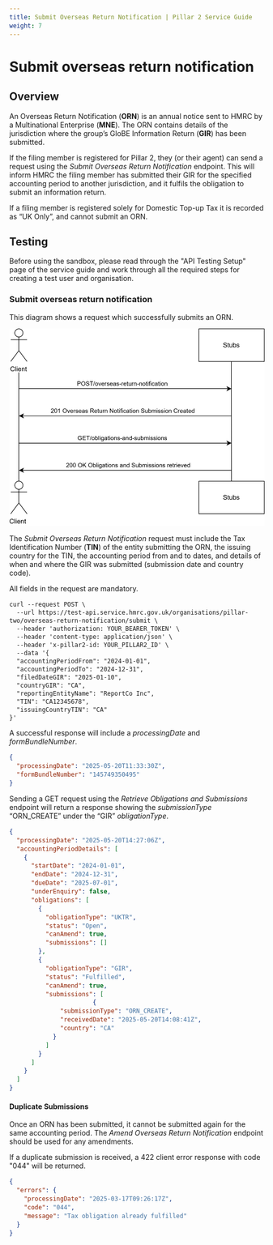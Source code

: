 ```yaml
---
title: Submit Overseas Return Notification | Pillar 2 Service Guide
weight: 7
---
```


# Submit overseas return notification

## Overview

An Overseas Return Notification (**ORN**) is an annual notice sent to HMRC by a Multinational Enterprise (**MNE**). The ORN contains details of the jurisdiction where the group’s GloBE Information Return (**GIR**) has been submitted. 

If the filing member is registered for Pillar 2, they (or their agent) can send a request using the *Submit Overseas Return Notification* endpoint. This will inform HMRC the filing member has submitted their GIR for the specified accounting period to another jurisdiction, and it fulfils the obligation to submit an information return. 

If a filing member is registered solely for Domestic Top-up Tax it is recorded as “UK Only”, and cannot submit an ORN. 

## Testing

Before using the sandbox, please read through the "API Testing Setup" page of the service guide and work through all the required steps for creating a test user and organisation.

### Submit overseas return notification

This diagram shows a request which successfully submits an ORN.  

<a href="figures/submitorn-test-sequence.svg" target="blank"><img src="figures/submitorn-test-sequence.svg" alt="Sequence diagram showing REST calls for testing Submit Overseas Return Notification" style="width:520px;"/></a>

The *Submit Overseas Return Notification* request must include the Tax Identification Number (**TIN**) of the entity submitting the ORN, the issuing country for the TIN, the accounting period from and to dates, and details of when and where the GIR was submitted (submission date and country code).
 
All fields in the request are mandatory.  

```shell
curl --request POST \
  --url https://test-api.service.hmrc.gov.uk/organisations/pillar-two/overseas-return-notification/submit \
  --header 'authorization: YOUR_BEARER_TOKEN' \
  --header 'content-type: application/json' \
  --header 'x-pillar2-id: YOUR_PILLAR2_ID' \
  --data '{
  "accountingPeriodFrom": "2024-01-01",
  "accountingPeriodTo": "2024-12-31",
  "filedDateGIR": "2025-01-10",
  "countryGIR": "CA",
  "reportingEntityName": "ReportCo Inc",
  "TIN": "CA12345678",
  "issuingCountryTIN": "CA"
}'
```

A successful response will include a *processingDate* and *formBundleNumber*. 

```json
{
  "processingDate": "2025-05-20T11:33:30Z",
  "formBundleNumber": "145749350495"
}
```

Sending a GET request using the *Retrieve Obligations and Submissions* endpoint will return a response showing the *submissionType* “ORN_CREATE” under the “GIR” *obligationType*. 

```json
{
  "processingDate": "2025-05-20T14:27:06Z",
  "accountingPeriodDetails": [
    {
      "startDate": "2024-01-01",
      "endDate": "2024-12-31",
      "dueDate": "2025-07-01",
      "underEnquiry": false,
      "obligations": [
        {
          "obligationType": "UKTR",
          "status": "Open",
          "canAmend": true,
          "submissions": []
        },
        {
          "obligationType": "GIR",
          "status": "Fulfilled",
          "canAmend": true,
          "submissions": [
                       {
              "submissionType": "ORN_CREATE",
              "receivedDate": "2025-05-20T14:08:41Z",
              "country": "CA"
            }
          ]
        }
      ]
    }
  ]
}
```

#### Duplicate Submissions

Once an ORN has been submitted, it cannot be submitted again for the same accounting period. The *Amend Overseas Return Notification* endpoint should be used for any amendments.

If a duplicate submission is received, a 422 client error response with code "044" will be returned.

```json
{
  "errors": {
    "processingDate": "2025-03-17T09:26:17Z",
    "code": "044",
    "message": "Tax obligation already fulfilled"
  }
}
```

